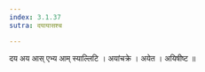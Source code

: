 ```yaml
---
index: 3.1.37
sutra: दयायासश्च

---
```

 दय अय आस् एभ्य आम् स्याल्लिटि । अयांचक्रे । अयेत । अयिषीष्ट ॥